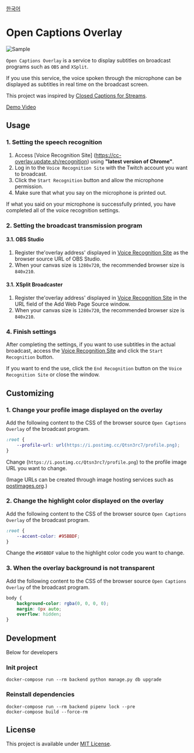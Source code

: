 [한국어](https://github.com/yf-dev/OpenCaptionsOverlay)

# Open Captions Overlay

![Sample](./sample.gif)

`Open Captions Overlay` is a service to display subtitles on broadcast programs such as `OBS` and `XSplit`.

If you use this service, the voice spoken through the microphone can be displayed as subtitles in real time on the broadcast screen.

This project was inspired by [Closed Captions for Streams](https://www.twitch.tv/ext/xxwoffr2lnpxrgpq228mawvdgxetip).

[Demo Video](https://youtu.be/CAIVO6aMgs4)

## Usage

### 1. Setting the speech recognition

1. Access [Voice Recognition Site] (https://cc-overlay.update.sh/recognition) using __"latest version of Chrome"__.
2. Log in to the `Voice Recognition Site` with the Twitch account you want to broadcast.
3. Click the `Start Recognition` button and allow the microphone permission.
4. Make sure that what you say on the microphone is printed out.

If what you said on your microphone is successfully printed, you have completed all of the voice recognition settings.

### 2. Setting the broadcast transmission program

#### 3.1. OBS Studio

1. Register the'overlay address' displayed in [Voice Recognition Site](https://cc-overlay.update.sh/recognition) as the browser source URL of OBS Studio.
2. When your canvas size is `1280x720`, the recommended browser size is `840x210`.

#### 3.1. XSplit Broadcaster

1. Register the'overlay address' displayed in [Voice Recognition Site](https://cc-overlay.update.sh/recognition) in the URL field of the Add Web Page Source window.
2. When your canvas size is `1280x720`, the recommended browser size is `840x210`.

### 4. Finish settings

After completing the settings, if you want to use subtitles in the actual broadcast, access the [Voice Recognition Site](https://cc-overlay.update.sh/recognition) and click the `Start Recognition` button.

If you want to end the use, click the `End Recognition` button on the `Voice Recognition Site` or close the window.

## Customizing

### 1. Change your profile image displayed on the overlay

Add the following content to the CSS of the browser source `Open Captions Overlay` of the broadcast program.

```css
:root {
    --profile-url: url(https://i.postimg.cc/Qtsn3rc7/profile.png);
}
```

Change (`https://i.postimg.cc/Qtsn3rc7/profile.png`) to the profile image URL you want to change.

(Image URLs can be created through image hosting services such as [postimages.org](https://postimages.org/).)

### 2. Change the highlight color displayed on the overlay

Add the following content to the CSS of the browser source `Open Captions Overlay` of the broadcast program.

```css
:root {
    --accent-color: #95BBDF;
}
```

Change the `#95BBDF` value to the highlight color code you want to change.

### 3. When the overlay background is not transparent

Add the following content to the CSS of the browser source `Open Captions Overlay` of the broadcast program.

```css
body {
    background-color: rgba(0, 0, 0, 0);
    margin: 0px auto;
    overflow: hidden;
}
```

## Development

Below for developers

### Init project

```
docker-compose run --rm backend python manage.py db upgrade
```

### Reinstall dependencies

```
docker-compose run --rm backend pipenv lock --pre
docker-compose build --force-rm
```

## License

This project is available under [MIT License](./LICENSE).
